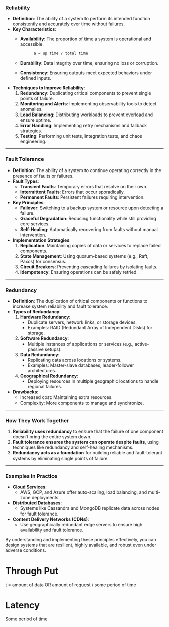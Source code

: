 
### **Reliability**

- **Definition**: The ability of a system to perform its intended function consistently and accurately over time without failures.
- **Key Characteristics**:
    - **Availability**: The proportion of time a system is operational and accessible.

				a = up time / total time

		
    - **Durability**: Data integrity over time, ensuring no loss or corruption.
    - **Consistency**: Ensuring outputs meet expected behaviors under defined inputs.
- **Techniques to Improve Reliability**:
    1. **Redundancy**: Duplicating critical components to prevent single points of failure.
    2. **Monitoring and Alerts**: Implementing observability tools to detect anomalies.
    3. **Load Balancing**: Distributing workloads to prevent overload and ensure uptime.
    4. **Error Handling**: Implementing retry mechanisms and fallback strategies.
    5. **Testing**: Performing unit tests, integration tests, and chaos engineering.

---

### **Fault Tolerance**

- **Definition**: The ability of a system to continue operating correctly in the presence of faults or failures.
- **Fault Types**:
    - **Transient Faults**: Temporary errors that resolve on their own.
    - **Intermittent Faults**: Errors that occur sporadically.
    - **Permanent Faults**: Persistent failures requiring intervention.
- **Key Principles**:
    - **Failover**: Switching to a backup system or resource upon detecting a failure.
    - **Graceful Degradation**: Reducing functionality while still providing core services.
    - **Self-Healing**: Automatically recovering from faults without manual intervention.
- **Implementation Strategies**:
    1. **Replication**: Maintaining copies of data or services to replace failed components.
    2. **State Management**: Using quorum-based systems (e.g., Raft, Paxos) for consensus.
    3. **Circuit Breakers**: Preventing cascading failures by isolating faults.
    4. **Idempotency**: Ensuring operations can be safely retried.

---

### **Redundancy**

- **Definition**: The duplication of critical components or functions to increase system reliability and fault tolerance.
- **Types of Redundancy**:
    1. **Hardware Redundancy**:
        - Duplicate servers, network links, or storage devices.
        - Examples: RAID (Redundant Array of Independent Disks) for storage.
    2. **Software Redundancy**:
        - Multiple instances of applications or services (e.g., active-passive setups).
    3. **Data Redundancy**:
        - Replicating data across locations or systems.
        - Examples: Master-slave databases, leader-follower architectures.
    4. **Geographical Redundancy**:
        - Deploying resources in multiple geographic locations to handle regional failures.
- **Drawbacks**:
    - Increased cost: Maintaining extra resources.
    - Complexity: More components to manage and synchronize.

---

### **How They Work Together**

1. **Reliability uses redundancy** to ensure that the failure of one component doesn’t bring the entire system down.
2. **Fault tolerance ensures the system can operate despite faults**, using techniques like redundancy and self-healing mechanisms.
3. **Redundancy acts as a foundation** for building reliable and fault-tolerant systems by eliminating single points of failure.

---

### **Examples in Practice**

- **Cloud Services**:
    - AWS, GCP, and Azure offer auto-scaling, load balancing, and multi-zone deployments.
- **Distributed Databases**:
    - Systems like Cassandra and MongoDB replicate data across nodes for fault tolerance.
- **Content Delivery Networks (CDNs)**:
    - Use geographically redundant edge servers to ensure high availability and fault tolerance.

By understanding and implementing these principles effectively, you can design systems that are resilient, highly available, and robust even under adverse conditions.


# Through Put
t = amount of data OR amount of request / some period of time
# Latency 
Some period of time